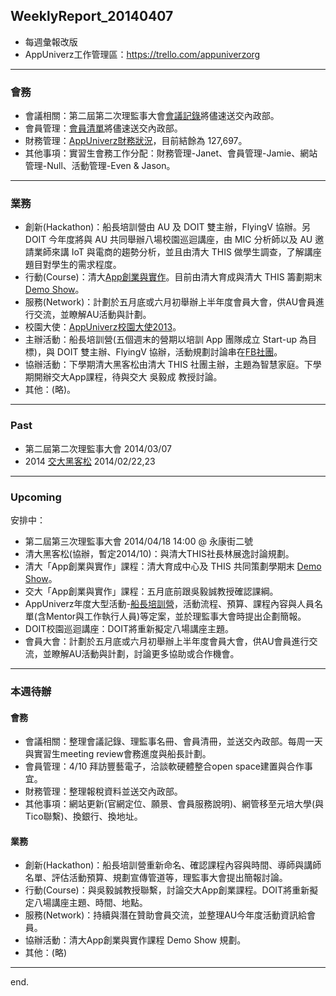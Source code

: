 ## WeeklyReport_20140407

* 每週彙報改版
* AppUniverz工作管理區：https://trello.com/appuniverzorg

----------------------------
### 會務
* 會議相關：第二屆第二次理監事大會[會議記錄](https://drive.google.com/file/d/0Byfxakd_Uoa5cG9KMWt5dXhVbDA/edit?usp=sharing)將儘速送交內政部。
* 會員管理：[會員清單](https://docs.google.com/spreadsheet/ccc?key=0Aq7L8Y46XVAVdHRlWHNPLUdtU1pyR0kyaXdGX2JpRkE&usp=sharing)將儘速送交內政部。
* 財務管理：[AppUniverz財務狀況](http://bit.ly/AU-Finance)，目前結餘為 127,697。
* 其他事項：實習生會務工作分配：財務管理-Janet、會員管理-Jamie、網站管理-Null、活動管理-Even & Jason。

----------------------------
### 業務
* 創新(Hackathon)：船長培訓營由 AU 及 DOIT 雙主辦，FlyingV 協辦。另 DOIT 今年度將與 AU 共同舉辦八場校園巡迴講座，由 MIC 分析師以及 AU 邀請業師來講 IoT 與電商的趨勢分析，並且由清大 THIS 做學生調查，了解講座題目對學生的需求程度。
* 行動(Course)：清大[App創業與實作](https://drive.google.com/folderview?id=0Byfxakd_Uoa5Rmctd3BMSVFCTjg&usp=sharing)。目前由清大育成與清大 THIS 籌劃期末 [Demo Show](https://github.com/AppUniverz/AppUniverz_WeeklyReport_2014/blob/master/WeeklyReport_20140407.md)。
* 服務(Network)：計劃於五月底或六月初舉辦上半年度會員大會，供AU會員進行交流，並瞭解AU活動與計劃。
* 校園大使：[AppUniverz校園大使2013](https://aucampus2013.hackpad.com/)。
* 主辦活動：船長培訓營(五個週末的營期以培訓 App 團隊成立 Start-up 為目標)，與 DOIT 雙主辦、FlyingV 協辦，活動規劃討論串在[FB社團](https://www.facebook.com/groups/620587151369113/)。
* 協辦活動：下學期清大黑客松由清大 THIS 社團主辦，主題為智慧家庭。下學期開辦交大App課程，待與交大 吳毅成 教授討論。
* 其他：(略)。

----------------------------
### Past

* 第二屆第二次理監事大會 2014/03/07 
* 2014 [交大黑客松](http://www.bnext.com.tw/article/view/id/31227) 2014/02/22,23

----------------------------
### Upcoming 

安排中：

* 第二屆第三次理監事大會 2014/04/18  14:00 @ 永康街二號
* 清大黑客松(協辦，暫定2014/10)：與清大THIS社長林展逸討論規劃。
* 清大「App創業與實作」課程：清大育成中心及 THIS 共同策劃學期末 [Demo Show](https://github.com/AppUniverz/AppUniverz_WeeklyReport_2014/blob/master/WeeklyReport_20140407.md)。
* 交大「App創業與實作」課程：五月底前跟吳毅誠教授確認課綱。
* AppUniverz年度大型活動-[船長培訓營](https://drive.google.com/folderview?id=0B67L8Y46XVAVZ3BrZnNYZHowZU0&usp=sharing)，活動流程、預算、課程內容與人員名單(含Mentor與工作執行人員)等定案，並於理監事大會時提出企劃簡報。
* DOIT校園巡迴講座：DOIT將重新擬定八場講座主題。
* 會員大會：計劃於五月底或六月初舉辦上半年度會員大會，供AU會員進行交流，並瞭解AU活動與計劃，討論更多協助或合作機會。

----------------------------
### 本週待辦

#### 會務
* 會議相關：整理會議記錄、理監事名冊、會員清冊，並送交內政部。每周一天與實習生meeting review會務進度與船長計劃。
* 會員管理：4/10 拜訪豐藝電子，洽談軟硬體整合open space建置與合作事宜。
* 財務管理：整理報稅資料並送交內政部。
* 其他事項：網站更新(官網定位、願景、會員服務說明)、網管移至元培大學(與Tico聯繫)、換銀行、換地址。

#### 業務
* 創新(Hackathon)：船長培訓營重新命名、確認課程內容與時間、導師與講師名單、評估活動預算、規劃宣傳管道等，理監事大會提出簡報討論。
* 行動(Course)：與吳毅誠教授聯繫，討論交大App創業課程。DOIT將重新擬定八場講座主題、時間、地點。
* 服務(Network)：持續與潛在贊助會員交流，並整理AU今年度活動資訊給會員。
* 協辦活動：清大App創業與實作課程 Demo Show 規劃。
* 其他：(略)

----------------------------
end.
